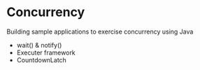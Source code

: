 # Concurrency
Building sample applications to exercise concurrency using Java
* wait() & notify()
* Executer framework
* CountdownLatch


